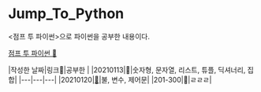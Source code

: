 # Jump_To_Python
<점프 투 파이썬>으로 파이썬을 공부한 내용이다.

[점프 투 파이썬 📔](https://wikidocs.net/book/1)

|작성한 날짜|링크🔗|공부한 |
|20210113|🔗|숫자형, 문자열, 리스트, 튜플, 딕셔너리, 집합|
|---|---|---|
|20210120|[🔗](https://github.com/IsaacTips/Jump_To_Python/blob/main/20210120JTPy.ipynb)|불, 변수, 제어문|
|201-300|🔗|ㄹㄹㄹ|
